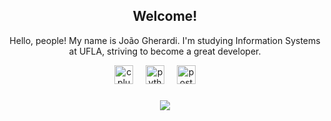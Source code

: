 <h2 align="center"><b>Welcome!</b></h2>
<p align="center">Hello, people! My name is João Gherardi. I'm studying Information Systems at UFLA, striving to become a great developer.</p>

<div align="center">
  <img src="https://skillicons.dev/icons?i=cpp" height="30" alt="cplusplus logo" />
  <img width="12" />
  <img src="https://skillicons.dev/icons?i=python" height="30" alt="python logo" />
  <img width="12" />
  <img src="https://skillicons.dev/icons?i=postgres" height="30" alt="postgres logo" />
  <img width="12" />
  <img width="12" />
</div>

###

<div align="center">
    <img src="https://github-readme-stats.vercel.app/api/top-langs?username=GHERARDI-JOAO&locale=en&hide_title=false&layout=compact&card_width=320&langs_count=5&theme=dark&hide_border=false"/>
  </div>
